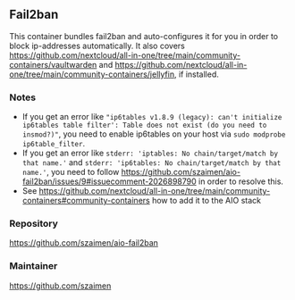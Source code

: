 ## Fail2ban
This container bundles fail2ban and auto-configures it for you in order to block ip-addresses automatically. It also covers https://github.com/nextcloud/all-in-one/tree/main/community-containers/vaultwarden and https://github.com/nextcloud/all-in-one/tree/main/community-containers/jellyfin, if installed.

### Notes
- If you get an error like `"ip6tables v1.8.9 (legacy): can't initialize ip6tables table filter': Table does not exist (do you need to insmod?)"`, you need to enable ip6tables on your host via `sudo modprobe ip6table_filter`.
- If you get an error like  `stderr: 'iptables: No chain/target/match by that name.'` and `stderr: 'ip6tables: No chain/target/match by that name.'`, you need to follow https://github.com/szaimen/aio-fail2ban/issues/9#issuecomment-2026898790 in order to resolve this.
- See https://github.com/nextcloud/all-in-one/tree/main/community-containers#community-containers how to add it to the AIO stack

### Repository
https://github.com/szaimen/aio-fail2ban

### Maintainer
https://github.com/szaimen
